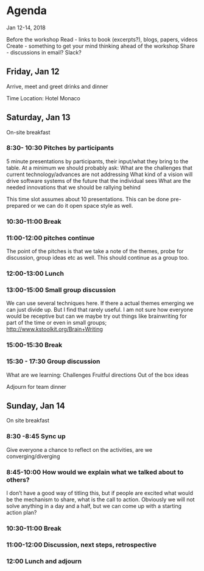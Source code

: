 # Agenda 

Jan 12-14, 2018

Before the workshop
Read - links to book (excerpts?), blogs, papers, videos
Create - something to get your mind thinking ahead of the workshop
Share - discussions in email? Slack?

## Friday, Jan 12

Arrive, meet and greet drinks and dinner

Time
Location: Hotel Monaco

## Saturday, Jan 13

On-site breakfast

### 8:30- 10:30 Pitches by participants

5 minute presentations by participants, their input/what they bring to the table. At a minimum we should probably ask:
What are the challenges that current technology/advances are not addressing
What kind of a vision will drive software systems of the future that the individual sees
What are the needed innovations that we should be rallying behind

This time slot assumes about 10 presentations. This can be done pre-prepared or we can do it open space style as well. 

### 10:30-11:00 Break

### 11:00-12:00 pitches continue

The point of the pitches is that we take a note of the themes, probe for discussion, group ideas etc as well. This should continue as a group too.

### 12:00-13:00 Lunch

### 13:00-15:00 Small group discussion

We can use several techniques here. If there a actual themes emerging we can just divide up. But I find that rarely useful. I am not sure how everyone would be receptive but can we maybe try out things like brainwriting for part of the time or even in small groups;
http://www.kstoolkit.org/Brain+Writing

### 15:00-15:30 Break

### 15:30 - 17:30 Group discussion

What are we learning:
	Challenges
	Fruitful directions
	Out of the box ideas

Adjourn for team dinner

## Sunday, Jan 14

On site breakfast

### 8:30 -8:45 Sync up

Give everyone a chance to reflect on the activities, are we converging/diverging

### 8:45-10:00 How would we explain what we talked about to others?

I don’t have a good way of titling this, but if people are excited what would be the mechanism to share, what is the call to action. Obviously we will not solve anything in a day and a half, but we can come up with a starting action plan?

### 10:30-11:00 Break

### 11:00-12:00 Discussion, next steps, retrospective

### 12:00 Lunch and adjourn
